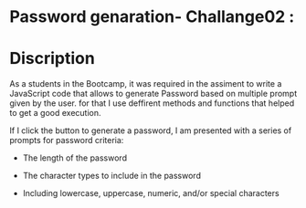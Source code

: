 # Password genaration- Challange02 :

# Discription
 As a students in the Bootcamp, it was required in the assiment to write a JavaScript code that allows to generate Password based on multiple prompt given by the user. for that I use deffirent methods and functions that helped to get a good execution.
 
If I click the button to generate a password, I am presented with a series of prompts for password criteria:

* The length of the password

* The character types to include in the password

* Including lowercase, uppercase, numeric, and/or special characters